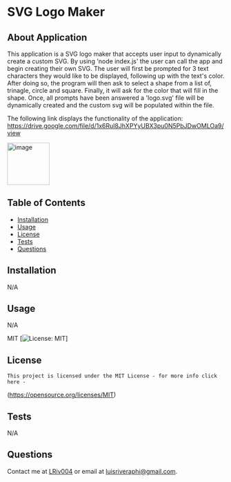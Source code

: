 # SVG Logo Maker
  ## About Application
  This application is a SVG logo maker that accepts user input to dynamically create a custom SVG. By using 'node index.js' the user can call the app and begin creating their own SVG. The user will first be prompted for 3 text characters they would like to be displayed, following up with the text's color. After doing so, the program will then ask to select a shape from a list of, trinagle, circle and square. Finally, it will ask for the color that will fill in the shape. Once, all prompts have been answered a 'logo.svg' file will be dynamically created and the custom svg will be populated within the file.

  The following link displays the functionality of the application: https://drive.google.com/file/d/1x6Rul8JhXPYyUBX3pu0N5PbJDwOMLOa9/view
  
  <img width="98" alt="image" src="https://github.com/Lrive004/SVG-Logo-Maker/assets/112648247/383855f4-b837-4b0e-b622-1a311fe3cb43">


  ## Table of Contents
  - [Installation](#installation)
  - [Usage](#usage)
  - [License](#license)
  - [Tests](#tests)
  - [Questions](#questions)

  ## Installation
  N/A
  ## Usage
  N/A
  
  MIT
  [![License: MIT](https://img.shields.io/badge/License-MIT-yellow.svg)]
  ## License 
    This project is licensed under the MIT License - for more info click here -
  (https://opensource.org/licenses/MIT)
  ## Tests
  N/A
  ## Questions
  Contact me at [LRiv004](https://github.com/LRive004) or email at luisriveraphi@gmail.com.
